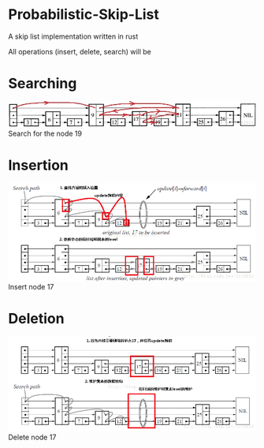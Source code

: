 # Probabilistic-Skip-List
A skip list implementation written in rust

All operations (insert, delete, search) will be 

# Searching
![img.png](img.png)
Search for the node 19

# Insertion
![img_1.png](img_1.png)
Insert node 17 

# Deletion
![img_2.png](img_2.png)
Delete node 17
